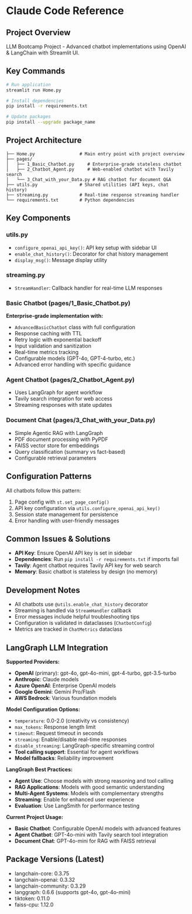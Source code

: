 # Claude Code Reference

## Project Overview
LLM Bootcamp Project - Advanced chatbot implementations using OpenAI & LangChain with Streamlit UI.

## Key Commands
```bash
# Run application
streamlit run Home.py

# Install dependencies
pip install -r requirements.txt

# Update packages
pip install --upgrade package_name
```

## Project Architecture
```
├── Home.py                 # Main entry point with project overview
├── pages/
│   ├── 1_Basic_Chatbot.py     # Enterprise-grade stateless chatbot
│   ├── 2_Chatbot_Agent.py     # Web-enabled chatbot with Tavily search
│   └── 3_Chat_with_your_Data.py # RAG chatbot for document Q&A
├── utils.py                # Shared utilities (API keys, chat history)
├── streaming.py            # Real-time response streaming handler
└── requirements.txt        # Python dependencies
```

## Key Components

### utils.py
- `configure_openai_api_key()`: API key setup with sidebar UI
- `enable_chat_history()`: Decorator for chat history management
- `display_msg()`: Message display utility

### streaming.py
- `StreamHandler`: Callback handler for real-time LLM responses

### Basic Chatbot (pages/1_Basic_Chatbot.py)
**Enterprise-grade implementation with:**
- `AdvancedBasicChatbot` class with full configuration
- Response caching with TTL
- Retry logic with exponential backoff
- Input validation and sanitization
- Real-time metrics tracking
- Configurable models (GPT-4o, GPT-4-turbo, etc.)
- Advanced error handling with specific guidance

### Agent Chatbot (pages/2_Chatbot_Agent.py)
- Uses LangGraph for agent workflow
- Tavily search integration for web access
- Streaming responses with state updates

### Document Chat (pages/3_Chat_with_your_Data.py)
- Simple Agentic RAG with LangGraph
- PDF document processing with PyPDF
- FAISS vector store for embeddings
- Query classification (summary vs fact-based)
- Configurable retrieval parameters

## Configuration Patterns
All chatbots follow this pattern:
1. Page config with `st.set_page_config()`
2. API key configuration via `utils.configure_openai_api_key()`
3. Session state management for persistence
4. Error handling with user-friendly messages

## Common Issues & Solutions
- **API Key**: Ensure OpenAI API key is set in sidebar
- **Dependencies**: Run `pip install -r requirements.txt` if imports fail
- **Tavily**: Agent chatbot requires Tavily API key for web search
- **Memory**: Basic chatbot is stateless by design (no memory)

## Development Notes
- All chatbots use `@utils.enable_chat_history` decorator
- Streaming is handled via `StreamHandler` callback
- Error messages include helpful troubleshooting tips
- Configuration is validated in dataclasses (`ChatbotConfig`)
- Metrics are tracked in `ChatMetrics` dataclass

## LangGraph LLM Integration

**Supported Providers:**
- **OpenAI** (primary): gpt-4o, gpt-4o-mini, gpt-4-turbo, gpt-3.5-turbo
- **Anthropic**: Claude models
- **Azure OpenAI**: Enterprise OpenAI models
- **Google Gemini**: Gemini Pro/Flash
- **AWS Bedrock**: Various foundation models

**Model Configuration Options:**
- `temperature`: 0.0-2.0 (creativity vs consistency)
- `max_tokens`: Response length limit
- `timeout`: Request timeout in seconds
- `streaming`: Enable/disable real-time responses
- `disable_streaming`: LangGraph-specific streaming control
- **Tool calling support**: Essential for agent workflows
- **Model fallbacks**: Reliability improvement

**LangGraph Best Practices:**
- **Agent Use**: Choose models with strong reasoning and tool calling
- **RAG Applications**: Models with good semantic understanding
- **Multi-Agent Systems**: Models with complementary strengths
- **Streaming**: Enable for enhanced user experience
- **Evaluation**: Use LangSmith for performance testing

**Current Project Usage:**
- **Basic Chatbot**: Configurable OpenAI models with advanced features
- **Agent Chatbot**: GPT-4o-mini with Tavily search tool integration
- **Document Chat**: GPT-4o-mini for RAG with FAISS retrieval

## Package Versions (Latest)
- langchain-core: 0.3.75
- langchain-openai: 0.3.32
- langchain-community: 0.3.29
- langgraph: 0.6.6 (supports gpt-4o, gpt-4o-mini)
- tiktoken: 0.11.0
- faiss-cpu: 1.12.0